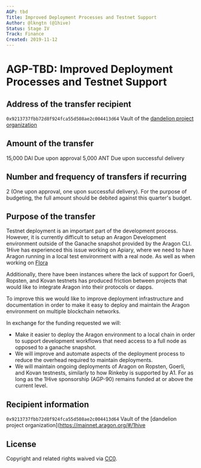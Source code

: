 ```yaml
---
AGP: tbd
Title: Improved Deployment Processes and Testnet Support
Author: @lkngtn (@1hive)
Status: Stage IV
Track: Finance
Created: 2019-11-12
---
```


# **AGP-TBD: Improved Deployment Processes and Testnet Support**

## **Address of the transfer recipient**

 `0x9213737fbb72d8f924fca55d508ae2c004413d64` Vault of the [dandelion project organization](https://mainnet.aragon.org/#/1hive)

## **Amount of the transfer**

15,000 DAI Due upon approval
5,000 ANT Due upon successful delivery

## **Number and frequency of transfers if recurring**

2 (One upon approval, one upon successful delivery).
For the purpose of budgeting, the full amount should be debited against this quarter's budget.

## **Purpose of the transfer**

Testnet deployment is an important part of the development process. However, it is currently difficult to setup an Aragon Development environment outside of the Ganache snapshot provided by the Aragon CLI. 1Hive has experienced this issue working on Apiary, where we need to have Aragon running in a local test environment with a real node. As well as when working on [Flora](https://devpost.com/software/flora-sidechain-discount-transactions-q8usv3)

Additionally, there have been instances where the lack of support for Goerli, Ropsten, and Kovan testnets has produced friction between projects that would like to integrate Aragon into their protocols or dapps.

To improve this we would like to improve deployment infrastructure and documentation in order to make it easy to deploy and maintain the Aragon environment on multiple blockchain networks.

In exchange for the funding requested we will:
* Make it easier to deploy the Aragon environment to a local chain in order to support development workflows that need access to a full node as opposed to a ganache snapshot.
* We will improve and automate aspects of the deployment process to reduce the overhead required to maintain deployments.
* We will maintain ongoing deployments of Aragon on Ropsten, Goerli, and Kovan testnests, similarly to how Rinkeby is supported by A1. For as long as the 1Hive sponsorship (AGP-90) remains funded at or above the current level.


## **Recipient information**

 `0x9213737fbb72d8f924fca55d508ae2c004413d64` Vault of the [dandelion project organization](https://mainnet.aragon.org/#/1hive

## **License**

Copyright and related rights waived via [CC0](https://creativecommons.org/publicdomain/zero/1.0/).
